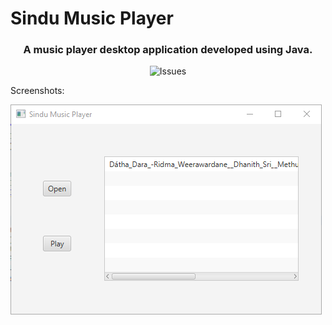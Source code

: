 # Sindu Music Player 
<h3 align="center">A music player desktop application developed using Java. </h3>

<p align="center">
<img alt="Issues" src="https://img.shields.io/badge/Development-Ongoing-brightgreen" />
</p>

Screenshots:

![Screenshot](https://github.com/UdithaIshan/sindu/blob/master/screenshots/Annotation%202020-10-08%20002958.png)
